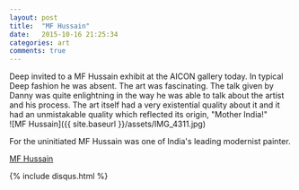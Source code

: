 ```yaml
---
layout: post
title:  "MF Hussain"
date:   2015-10-16 21:25:34
categories: art
comments: true
---
```

Deep invited to a MF Hussain exhibit at the AICON gallery today. In typical Deep fashion he was absent. The art was fascinating. The talk given by Danny was quite enlightning in the way he was able to talk about the artist and his process. The art itself had a very existential quality about it and it had an unmistakable quality which reflected its origin, "Mother India!"<br>
![MF Hussain]({{ site.baseurl }}/assets/IMG_4311.jpg)

For the uninitiated MF Hussain was one of India's leading modernist painter.

[MF Hussain](https://en.wikipedia.org/wiki/M._F._Husain)

{% include disqus.html %}

